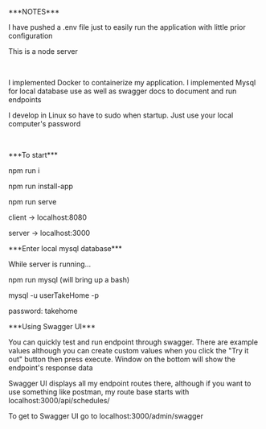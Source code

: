 <p>***NOTES***</p>

<p>I have pushed a .env file just to easily run the application with little prior configuration</p>

<p>This is a node server</p>

<br>

<p>I implemented Docker to containerize my application. I implemented Mysql for local database use as well as swagger docs to document and run endpoints</p>

<p>I develop in Linux so have to sudo when startup. Just use your local computer's password</p>

<br>

<p>***To start***</p>

<p>npm run i</p>

<p>npm run install-app</p>

<p>npm run serve</p>

<p>client -> localhost:8080</p>

<p>server -> localhost:3000</p>

<p>***Enter local mysql database***</p>

<p>While server is running...</p>

<p> npm run mysql (will bring up a bash)</p>

<p> mysql -u userTakeHome -p</p>

<p>password: takehome

<p>***Using Swagger UI***</p>

<p>You can quickly test and run endpoint through swagger. There are example values although you can create custom values when you click the "Try it out" button then press execute. Window on the bottom will show the endpoint's response data</p>

<p>Swagger UI displays all my endpoint routes there, although if you want to use something like postman, my route base starts with localhost:3000/api/schedules/

<p>To get to Swagger UI go to localhost:3000/admin/swagger</p>
